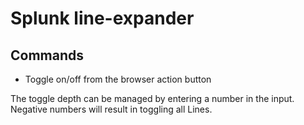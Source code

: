 # Splunk line-expander

## Commands

* Toggle on/off from the browser action button

The toggle depth can be managed by entering a number in the input. Negative numbers will result in toggling all Lines.
